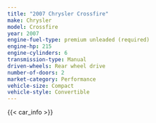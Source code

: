 ```yaml
---
title: "2007 Chrysler Crossfire"
make: Chrysler
model: Crossfire
year: 2007
engine-fuel-type: premium unleaded (required)
engine-hp: 215
engine-cylinders: 6
transmission-type: Manual
driven-wheels: Rear wheel drive
number-of-doors: 2
market-category: Performance
vehicle-size: Compact
vehicle-style: Convertible
---
```


{{< car_info >}}
